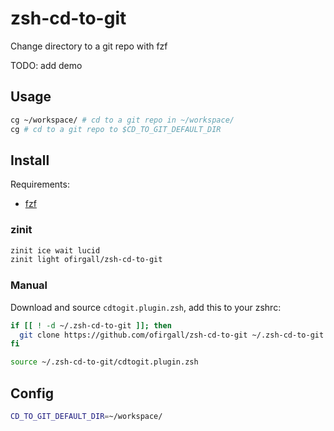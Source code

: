 # zsh-cd-to-git
Change directory to a git repo with fzf

TODO: add demo

## Usage
```bash
cg ~/workspace/ # cd to a git repo in ~/workspace/
cg # cd to a git repo to $CD_TO_GIT_DEFAULT_DIR
```

## Install
Requirements:
- [fzf](https://github.com/junegunn/fzf)

### zinit
```bash
zinit ice wait lucid
zinit light ofirgall/zsh-cd-to-git
```

### Manual
Download and source `cdtogit.plugin.zsh`, add this to your zshrc:
```bash
if [[ ! -d ~/.zsh-cd-to-git ]]; then
  git clone https://github.com/ofirgall/zsh-cd-to-git ~/.zsh-cd-to-git
fi

source ~/.zsh-cd-to-git/cdtogit.plugin.zsh
```

## Config
```bash
CD_TO_GIT_DEFAULT_DIR=~/workspace/
```
